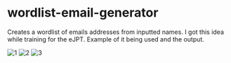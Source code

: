 # wordlist-email-generator
Creates a wordlist of emails addresses from inputted names. I got this idea while training for the eJPT.
Example of it being used and the output.

![1](https://user-images.githubusercontent.com/32202937/200099579-5e9e57b7-f259-482f-ac25-f868d3b4abfb.PNG)
![2](https://user-images.githubusercontent.com/32202937/200099580-872d1546-8f60-479e-becd-493a994856f0.PNG)
![3](https://user-images.githubusercontent.com/32202937/200099581-98f779ac-7917-4ba0-9934-31e55d0d4c38.PNG)
